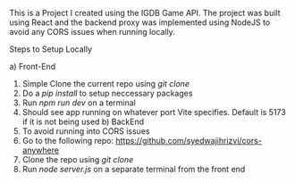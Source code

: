 This is a Project I created using the IGDB Game API. The project was built using React and the backend proxy was implemented using NodeJS to avoid any CORS issues when running locally.

Steps to Setup Locally

a) Front-End
   1) Simple Clone the current repo using _git clone_
   2) Do a _pip install_ to setup neccessary packages
   3) Run _npm run dev_ on a terminal
   4) Should see app running on whatever port Vite specifies. Default is 5173 if it is not being used
b) BackEnd
   1) To avoid running into CORS issues
   2) Go to the following repo: https://github.com/syedwajihrizvi/cors-anywhere
   3) Clone the repo using _git clone_
   4) Run _node server.js_ on a separate terminal from the front end
  
